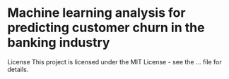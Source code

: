 # Machine learning analysis for predicting customer churn in the banking industry
 License  This project is licensed under the MIT License - see the ... file for details.
